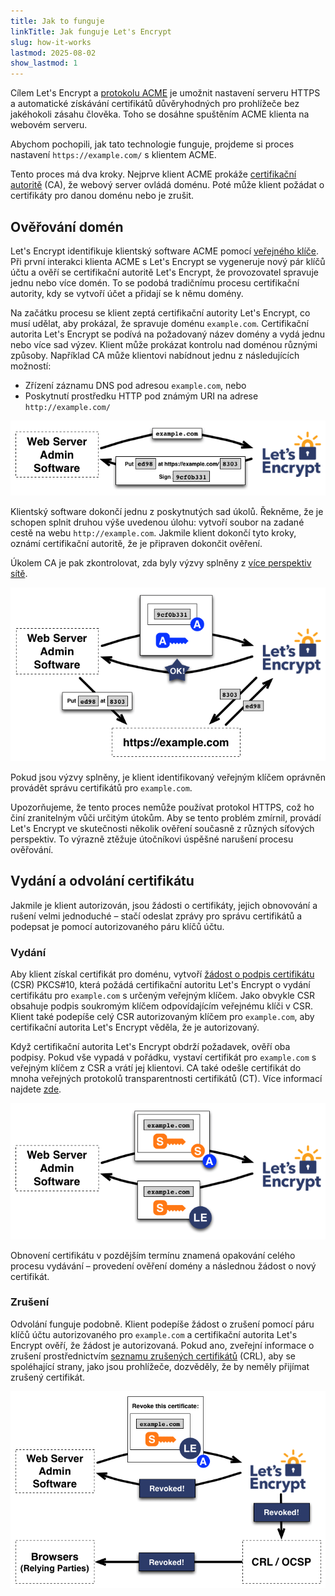 ```yaml
---
title: Jak to funguje
linkTitle: Jak funguje Let's Encrypt
slug: how-it-works
lastmod: 2025-08-02
show_lastmod: 1
---
```


Cílem Let's Encrypt a [protokolu ACME](https://tools.ietf.org/html/rfc8555) je umožnit nastavení serveru HTTPS a automatické získávání certifikátů důvěryhodných pro prohlížeče bez jakéhokoli zásahu člověka. Toho se dosáhne spuštěním ACME klienta na webovém serveru.

Abychom pochopili, jak tato technologie funguje, projdeme si proces nastavení `https://example.com/` s klientem ACME.

Tento proces má dva kroky. Nejprve klient ACME prokáže [certifikační autoritě](https://wikipedia.org/wiki/Certificate_authority) (CA), že webový server ovládá doménu. Poté může klient požádat o certifikáty pro danou doménu nebo je zrušit.

## Ověřování domén

Let's Encrypt identifikuje klientský software ACME pomocí [veřejného klíče](https://wikipedia.org/wiki/Public-key_cryptography). Při první interakci klienta ACME s Let's Encrypt se vygeneruje nový pár klíčů účtu a ověří se certifikační autoritě Let's Encrypt, že provozovatel spravuje jednu nebo více domén. To se podobá tradičnímu procesu certifikační autority, kdy se vytvoří účet a přidají se k němu domény.

Na začátku procesu se klient zeptá certifikační autority Let's Encrypt, co musí udělat, aby prokázal, že spravuje doménu `example.com`. Certifikační autorita Let's Encrypt se podívá na požadovaný název domény a vydá jednu nebo více sad výzev. Klient může prokázat kontrolu nad doménou různými způsoby. Například CA může klientovi nabídnout jednu z následujících možností:

* Zřízení záznamu DNS pod adresou `example.com`, nebo
* Poskytnutí prostředku HTTP pod známým URI na adrese `http://example.com/`

<div class="howitworks-figure">
<img alt="Vyžádat výzvy k ověření example.com"
     src="/images/howitworks_challenge.png"/>
</div>

Klientský software dokončí jednu z poskytnutých sad úkolů. Řekněme, že je schopen splnit druhou výše uvedenou úlohu: vytvoří soubor na zadané cestě na webu `http://example.com`. Jakmile klient dokončí tyto kroky, oznámí certifikační autoritě, že je připraven dokončit ověření.

Úkolem CA je pak zkontrolovat, zda byly výzvy splněny z [více perspektiv sítě](/2020/02/19/multi-perspective-validation).

<div class="howitworks-figure">
<img alt="Žádost o oprávnění jednat za example.com"
     src="/images/howitworks_authorization.png"/>
</div>

Pokud jsou výzvy splněny, je klient identifikovaný veřejným klíčem oprávněn provádět správu certifikátů pro `example.com`.

Upozorňujeme, že tento proces nemůže používat protokol HTTPS, což ho činí zranitelným vůči určitým útokům. Aby se tento problém zmírnil, provádí Let's Encrypt ve skutečnosti několik ověření současně z různých síťových perspektiv. To výrazně ztěžuje útočníkovi úspěšné narušení procesu ověřování.

## Vydání a odvolání certifikátu

Jakmile je klient autorizován, jsou žádosti o certifikáty, jejich obnovování a rušení velmi jednoduché – stačí odeslat zprávy pro správu certifikátů a podepsat je pomocí autorizovaného páru klíčů účtu.

### Vydání

Aby klient získal certifikát pro doménu, vytvoří [žádost o podpis certifikátu](https://tools.ietf.org/html/rfc2986) (CSR) PKCS#10, která požádá certifikační autoritu Let's Encrypt o vydání certifikátu pro `example.com` s určeným veřejným klíčem. Jako obvykle CSR obsahuje podpis soukromým klíčem odpovídajícím veřejnému klíči v CSR. Klient také podepíše celý CSR autorizovaným klíčem pro `example.com`, aby certifikační autorita Let's Encrypt věděla, že je autorizovaný.

Když certifikační autorita Let's Encrypt obdrží požadavek, ověří oba podpisy. Pokud vše vypadá v pořádku, vystaví certifikát pro `example.com` s veřejným klíčem z CSR a vrátí jej klientovi. CA také odešle certifikát do mnoha veřejných protokolů transparentnosti certifikátů (CT). Více informací najdete [zde](https://certificate.transparency.dev/howctworks/#pki).

<div class="howitworks-figure">
<img alt="Žádost o certifikát pro example.com"
     src="/images/howitworks_certificate.png"/>
</div>

Obnovení certifikátu v pozdějším termínu znamená opakování celého procesu vydávání – provedení ověření domény a následnou žádost o nový certifikát.

### Zrušení

Odvolání funguje podobně. Klient podepíše žádost o zrušení pomocí páru klíčů účtu autorizovaného pro `example.com` a certifikační autorita Let's Encrypt ověří, že žádost je autorizovaná. Pokud ano, zveřejní informace o zrušení prostřednictvím [seznamu zrušených certifikátů](https://en.wikipedia.org/wiki/Certificate_revocation_list) (CRL), aby se spoléhající strany, jako jsou prohlížeče, dozvěděly, že by neměly přijímat zrušený certifikát.

<div class="howitworks-figure">
<img alt="Žádost o odvolání ceritfikátu pro example.com"
     src="/images/howitworks_revocation.png"/>
</div>
